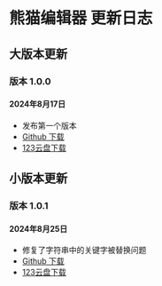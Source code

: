 # 熊猫编辑器 更新日志

## 大版本更新

### 版本 1.0.0
#### 2024年8月17日
- 发布第一个版本
- [Github 下载](https://github.com/cxfjh/PandaEditor/releases/tag/MaxV1.0.0)
- [123云盘下载](https://www.123pan.com/s/IzrNjv-cAd7A)

## 小版本更新

### 版本 1.0.1
#### 2024年8月25日
- 修复了字符串中的关键字被替换问题
- [Github 下载](https://github.com/cxfjh/PandaEditor/releases/tag/MinV1.0.1)
- [123云盘下载](https://www.123pan.com/s/IzrNjv-cAd7A)